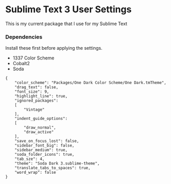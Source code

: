 # Sublime Text 3 User Settings
This is my current package that I use for my Sublime Text

### Dependencies
Install these first before applying the settings.
- 1337 Color Scheme
- Cobalt2
- Soda

```
{
	"color_scheme": "Packages/One Dark Color Scheme/One Dark.tmTheme",
	"drag_text": false,
	"font_size": 9,
	"highlight_line": true,
	"ignored_packages":
	[
		"Vintage"
	],
	"indent_guide_options":
	[
		"draw_normal",
		"draw_active"
	],
	"save_on_focus_lost": false,
	"sidebar_font_big": false,
	"sidebar_medium": true,
	"soda_folder_icons": true,
	"tab_sze": 4,
	"theme": "Soda Dark 3.sublime-theme",
	"translate_tabs_to_spaces": true,
	"word_wrap": false
}


```
